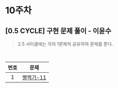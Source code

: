 # 10주차

## [0.5 CYCLE] 구현 문제 풀이 - 이윤수

> 2.5 사이클에는 각자 1문제씩 공유하여 문제를 푼다.

<br>

| 번호 |                       문제                        |
| :--: | :-----------------------------------------------: |
|  1   | [별찍기-11](https://www.acmicpc.net/problem/2448) |
